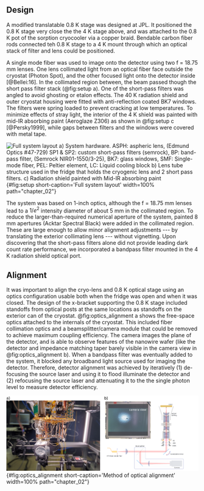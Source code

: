 ## Design

A modified translatable 0.8 K stage was designed at JPL. It positioned the 0.8 K stage very close the the 4 K stage above, and was attached to the 0.8 K pot of the sorption cryocooler via a copper braid. Bendable carbon fiber rods connected teh 0.8 K stage to a 4 K mount through which an optical stack of filter and lens could be positioned. 

A single mode fiber was used to image onto the detector using two f = 18.75  mm lenses. One lens collimated light from an optical fiber face outside the cryostat (Photon Spot), and the other focused light onto the detector inside  [@Bellei:16]. In the collimated region between, the beam passed though the short pass filter stack (@fig:setup a). One of the short-pass filters was angled to avoid ghosting or etalon effects. The 40 K radiation shield and outer cryostat housing were fitted with anti-reflection coated BK7 windows. The filters were spring loaded to prevent cracking at low temperatures. To minimize effects of stray light, the interior of the 4 K shield was painted with mid-IR absorbing paint (Aeroglaze Z306) as shown in @fig:setup c [@Persky1999], while gaps between filters and the windows were covered with metal tape. 

![**Full system layout** a) System hardware. ASPH: aspheric lens, (Edmund Optics #47-729)
SP1 & SP2: custom short-pass filters (semrock), BP: band-pass filter, (Semrock NIR01-1550/3-25), BK7: glass windows, SMF: Single-mode fiber, PEL: Peltier element, LC: Liquid cooling block b) Lens tube structure used in the fridge that holds the cryogenic lens and 2 short pass filters. c) Radiation shield painted with Mid-IR absorbing paint](./figs/dcrmin_layout_light.png){#fig:setup short-caption='Full system layout' width=100% path="chapter_02"}

The system was based on 1-inch optics, although the f = 18.75 mm lenses lead to a $1/e^2$ intensity diameter of about 5 mm in the collimated region. To reduce the larger-than-required numerical aperture of the system, painted 8 mm apertures (Acktar Spectral Black) were added in the collimated region. These are large enough to allow minor alignment adjustments --- by translating the exterior collimating lens --- without vignetting. Upon discovering that the short-pass filters alone did not provide leading dark count rate performance, we incorporated a bandpass filter mounted in the 4 K radiation shield optical port.

<!-- \begin{figure}[htbp]
\centering
\centering\includegraphics[width=\linewidth]{DataFigure_6.pdf}
\caption{ \small a) Simulated photon flux at various temperatures with and without the 1550 nm bandpass filter (BP). b) Normalized photon count rate (PCR) and jitter measurements c) DCR, and calculated figure of merit $H$ versus bias current for both fiber-coupled and free space coupled configurations.}
\label{fig:false-color}
\end{figure}
![**Low Dark Count Rate Project Results** a) Simulated photon flux at various temperatures with and without the 1550 nm bandpass filter (BP). b) Normalized photon count rate (PCR) and jitter measurements c) DCR, and calculated figure of merit $H$ versus bias current for both fiber-coupled and free space coupled configurations.](./figs/DataFigure_6.svg){#fig:dcrmin_data short-caption="Low Dark Count Rate Project Results." path="chapter_02"} -->



## Alignment
It was important to align the cryo-lens and 0.8 K optical stage using an optics configuration usable both when the fridge was open and when it was closed. The design of the x-bracket supporting the 0.8 K stage included standoffs from optical posts at the same locations as standoffs on the exterior can of the cryostat. @fig:optics_alignment a shows the free-space optics attached to the internals of the cryostat. This included fiber collimation optics and a beamsplitter/camera module that could be removed to achieve maximum coupling efficiency. The camera images the plane of the detector, and is able to observe features of the nanowire wafer (like the detector and impedance matching taper barely visible in the camera view in @fig:optics_alignment b). When a bandpass filter was eventually added to the system, it blocked any broadband light source used for imaging the detector. Therefore, detector alignment was achieved by iteratively (1) de-focusing the source laser and using it to flood illuminate the detector and (2) refocusing the source laser and attenuating it to the the single photon level to measure detector efficiency.

![**Method of optical alignment** a) Configuration used for checking alignment of the cryo-lens with the fridge open. b) Diagram of the optics in the same configuration. The 4 K radiation shield (not shown in full) supports 2 of the short pass filters and bandpass filter (pink)](./figs/dcrmin_alignment_light.png){#fig:optics_alignment short-caption='Method of optical alignment' width=100% path="chapter_02"}

